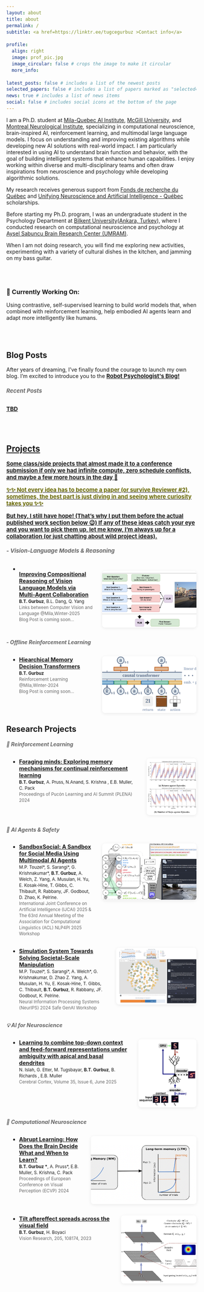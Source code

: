 ```yaml
---
layout: about
title: about
permalink: /
subtitle: <a href=https://linktr.ee/tugcegurbuz >Contact info</a>

profile:
  align: right
  image: prof_pic.jpg
  image_circular: false # crops the image to make it circular
  more_info:

latest_posts: false # includes a list of the newest posts
selected_papers: false # includes a list of papers marked as "selected={true}"
news: true # includes a list of news items
social: false # includes social icons at the bottom of the page
---
```


I am a Ph.D. student at [Mila-Quebec AI Institute](https://mila.quebec/en/), [McGill University](https://www.mcgill.ca/), and [Montreal Neurological Institute](https://www.mcgill.ca/neuro/), specializing in computational neuroscience, brain-inspired AI, reinforcement learning, and multimodal large language models. I focus on understanding and improving existing algorithms while developing new AI solutions with real-world impact. I am particularly interested in using AI to understand brain function and behavior, with the goal of building intelligent systems that enhance human capabilities. I enjoy working within diverse and multi-disciplinary teams and often draw inspirations from neuroscience and psychology while developing algorithmic solutions.

My research receives generous support from [Fonds de recherche du Québec](https://frq.gouv.qc.ca/en/nature-and-technologies/) and [Unifying Neuroscience and Artificial Intelligence - Québec](https://www.unique.quebec/) scholarships.

Before starting my Ph.D. program, I was an undergraduate student in the Psychology Department at [Bilkent University](https://w3.bilkent.edu.tr/bilkent/)([Ankara, Turkey](https://en.wikipedia.org/wiki/Ankara)), where I conducted research on computational neuroscience and psychology at [Aysel Sabuncu Brain Research Center (UMRAM)](https://umram.bilkent.edu.tr/).

When I am not doing research, you will find me exploring new activities, experimenting with a variety of cultural dishes in the kitchen, and jamming on my bass guitar.

<br><br>

### 🚀 Currently Working On:

Using contrastive, self-supervised learning to build world models that, when combined with reinforcement learning, help embodied AI agents learn and adapt more intelligently like humans.

<br><br>

## Blog Posts

After years of dreaming, I’ve finally found the courage to launch my own blog. I’m excited to introduce you to the <a href="https://tugcegurbuz.github.io/robot-psychologist.github.io/about/" style="font-weight: bold; font-size: 1.06em;();"> Robot Psychologist's Blog!

##### <span style="color: #666; margin-bottom:5px; display:inline-block;"><b>Recent Posts</b></span>

TBD

<br><br>

## Projects
Some class/side projects that almost made it to a conference submission if only we had infinite compute, zero schedule conflicts, and maybe a few more hours in the day 🥹

<p style="color:#660;">✨✨ Not every idea has to become a paper (or survive Reviewer #2), sometimes, the best part is just diving in and seeing where curiosity takes you ✨✨</p>

But hey, I still have hope! (That’s why I put them before the actual published work section below 😉) If any of these ideas catch your eye and you want to pick them up, let me know, I’m always up for a collaboration (or just chatting about wild project ideas).



##### <span style="color: #666; margin-bottom:5px; display:inline-block;"><b> - Vision-Language Models & Reasoning </b></span>


<ul style="margin-left: 10px;">
  <li style="list-style-type: disc;">
    <div style="display: flex; align-items: flex-start; justify-content: space-between; margin-bottom: 30px;">
      <div style="font-size: 0.98em; max-width: 75%;">
        <a href="/assets/pdf/VLM Poster.pdf" style="font-weight: bold; font-size: 1.06em;">
        Improving Compositional Reasoning of Vision Language Models via Multi-Agent Collaboration
        </a>
        <br>
        <small>
          <b>B.T. Gurbuz</b>, B.L. Dang, Q. Yang
        </small>
        <br>
        <small>
          <span style="color: #666;"> Links between Computer Vision and Language @Mila,Winter-2025 </span>
          <br>
          <span style="color: #666;"> Blog Post is coming soon... </span>
        </small>
        <br>
      </div>
      <img src="/assets/img/vlm25.png" alt="fig" width="250" height="150" style="margin-left: 25px; border-radius: 8px; object-fit: cover; box-shadow: 0 2px 8px rgba(0,0,0,0.08);">
    </div>
  </li>
</ul>

##### <span style="color: #666; margin-bottom:5px; display:inline-block;"><b> - Offline Reinforcement Learning </b></span>


<ul style="margin-left: 10px;">
  <li style="list-style-type: disc;">
    <div style="display: flex; align-items: flex-start; justify-content: space-between; margin-bottom: 30px;">
      <div style="font-size: 0.98em; max-width: 75%;">
        <a href="" style="font-weight: bold; font-size: 1.06em;">
        Hiearchical Memory Decision Transformers
        </a>
        <br>
        <small>
          <b>B.T. Gurbuz</b>
        </small>
        <br>
        <small>
          <span style="color: #666;"> Reinforcement Learning @Mila,Winter-2024 </span>
          <br>
          <span style="color: #666;"> Blog Post is coming soon... </span>
        </small>
        <br>
      </div>
      <img src="/assets/img/HMDT.png" alt="fig" width="250" height="150" style="margin-left: 25px; border-radius: 8px; object-fit: cover; box-shadow: 0 2px 8px rgba(0,0,0,0.08);">
    </div>
  </li>
</ul>

## Research Projects

##### <span style="color: #666; margin-bottom:5px; display:inline-block;"><b>🤖 Reinforcement Learning </b></span>

<ul style="margin-left: 10px;">
  <li style="list-style-type: disc;">
    <div style="display: flex; align-items: flex-start; justify-content: space-between; margin-bottom: 30px;">
      <div style="font-size: 0.98em; max-width: 75%;">
        <a href="" style="font-weight: bold; font-size: 1.06em;">
          Foraging minds: Exploring memory mechanisms for continual reinforcement learning
        </a>
        <br>
        <small>
          <b>B.T. Gurbuz</b>, A. Pruss, N.Anand, S. Krishna , E.B. Muller, C. Pack
        </small>
        <br>
        <small>
          <span style="color: #666;"> Proceedings of Pucón Learning and AI Summit (PLENA) 2024 </span>
        </small>
        <br>
      </div>
      <img src="/assets/img/plena24.png" alt="fig" width="150" height="150" style="margin-left: 25px; border-radius: 8px; object-fit: cover; box-shadow: 0 2px 8px rgba(0,0,0,0.08);">
    </div>
  </li>
</ul>

##### <span style="color: #666; margin-bottom:5px; display:inline-block;"><b>🦺 AI Agents & Safety</b></span>

<ul style="margin-left: 10px;">
  <li style="list-style-type: disc;">
    <div style="display: flex; align-items: flex-start; justify-content: space-between; margin-bottom: 30px;">
      <div style="font-size: 0.98em; max-width: 75%;">
        <a href="" style="font-weight: bold; font-size: 1.06em;">
          SandboxSocial: A Sandbox for Social Media Using Multimodal AI Agents
        </a>
        <br>
        <small>
          M.P. Touzel*, S. Sarangi*, G. Krishnakumar*, <b>B.T. Gurbuz</b>, A. Welch, Z. Yang, A. Musulan, H. Yu, E. Kosak-Hine, T. Gibbs, C. Thibault, R. Rabbany, JF. Godbout, D. Zhao, K. Pelrine.
        </small>
        <br>
        <small>
          <span style="color: #666;"> International Joint Conference on Artificial Intelligence (IJCAI) 2025 & The 63rd Annual Meeting of the Association for Computational Linguistics (ACL) NLP4PI 2025 Workshop</span>
        </small>
        <br>
      </div>
      <img src="/assets/img/ijcai2025.png" alt="fig" width="250" height="150" style="margin-left: 25px; border-radius: 8px; object-fit: cover; box-shadow: 0 2px 8px rgba(0,0,0,0.08);">
    </div>
  </li>
</ul>

<ul style="margin-left: 10px;">
  <li style="list-style-type: disc;">
    <div style="display: flex; align-items: flex-start; justify-content: space-between; margin-bottom: 30px;">
      <div style="font-size: 0.98em; max-width: 75%;">
        <a href="https://arxiv.org/abs/2410.13915" style="font-weight: bold; font-size: 1.06em;">
          Simulation System Towards Solving Societal-Scale Manipulation
        </a>
        <br>
        <small>
          M.P. Touzel*, S. Sarangi*, A. Welch*, G. Krishnakumar, D. Zhao Z. Yang, A. Musulan, H. Yu, E. Kosak-Hine, T. Gibbs, C. Thibault, <b>B.T. Gurbuz</b>, R. Rabbany, JF. Godbout, K. Pelrine.
        </small>
        <br>
        <small>
          <span style="color: #666;">Neural Information Processing Systems (NeurIPS) 2024 Safe GenAI Workshop</span>
        </small>
        <br>
      </div>
      <img src="/assets/img/neurips24.png" alt="fig" width="300" height="150" style="margin-left: 25px; border-radius: 8px; object-fit: cover; box-shadow: 0 2px 8px rgba(0,0,0,0.08);">
    </div>
  </li>
</ul>

##### <span style="color: #666; margin-bottom:5px; display:inline-block;"><b> 💡 AI for Neuroscience</b></span>

<ul style="margin-left: 10px;">
  <li style="list-style-type: disc;">
    <div style="display: flex; align-items: flex-start; justify-content: space-between; margin-bottom: 30px;">
      <div style="font-size: 0.98em; max-width: 75%;">
        <a href="https://academic.oup.com/cercor/article/35/6/bhaf134/8171699" style="font-weight: bold; font-size: 1.06em;">
          Learning to combine top-down context and feed-forward representations under ambiguity with apical and basal dendrites
        </a>
        <br>
        <small>
          N. Islah, G. Etter, M. Tugsbayar, <b>B.T. Gurbuz</b>, B. Richards , E.B. Muller
        </small>
        <br>
        <small>
          <span style="color: #666;"> Cerebral Cortex, Volume 35, Issue 6, June 2025</span>
        </small>
        <br>
      </div>
      <img src="/assets/img/cerebralcortex25.png" alt="fig" width="250" height="180" style="margin-left: 25px; border-radius: 8px; object-fit: cover; box-shadow: 0 2px 8px rgba(0,0,0,0.08);">
    </div>
  </li>
</ul>

##### <span style="color: #666; margin-bottom:5px; display:inline-block;"><b> 🧠 Computational Neuroscience</b></span>

<ul style="margin-left: 10px;">
  <li style="list-style-type: disc;">
    <div style="display: flex; align-items: flex-start; justify-content: space-between; margin-bottom: 30px;">
      <div style="font-size: 0.98em; max-width: 75%;">
        <a href="https://journals.sagepub.com/pb-assets/cmscontent/PEC/ECVP%202024%20Abstracts-1742366759.pdf" style="font-weight: bold; font-size: 1.06em;">
         Abrupt Learning: How Does the Brain Decide What and When to Learn?
        </a>
        <br>
        <small>
         <b>B.T. Gurbuz *</b>, A. Pruss*, E.B. Muller, S. Krishna, C. Pack
        </small>
        <br>
        <small>
          <span style="color: #666;"> Proceedings of European Conference on Visual Perception (ECVP) 2024</span>
        </small>
        <br>
      </div>
      <img src="/assets/img/ecvp24.png" alt="fig" width="280" height="180" style="margin-left: 25px; border-radius: 8px; object-fit: cover; box-shadow: 0 2px 8px rgba(0,0,0,0.08);">
    </div>
  </li>
</ul>

<ul style="margin-left: 10px;">
  <li style="list-style-type: disc;">
    <div style="display: flex; align-items: flex-start; justify-content: space-between; margin-bottom: 30px;">
      <div style="font-size: 0.98em; max-width: 75%;">
        <a href="https://www.sciencedirect.com/science/article/pii/S0042698922001808" style="font-weight: bold; font-size: 1.06em;">
         Tilt aftereffect spreads across the visual field
        </a>
        <br>
        <small>
         <b>B.T. Gurbuz</b>, H. Boyaci
        </small>
        <br>
        <small>
          <span style="color: #666;"> Vision Research, 205, 108174, 2023</span>
        </small>
        <br>
      </div>
      <img src="/assets/img/vision_research23.png" alt="fig" width="200" height="180" style="margin-left: 25px; border-radius: 8px; object-fit: cover; box-shadow: 0 2px 8px rgba(0,0,0,0.08);">
    </div>
  </li>
</ul>

<!-- - [Simulation System Towards Solving Societal-Scale Manipulation](https://arxiv.org/abs/2410.13915) Neurips Safe GenAI Workshop 2024.
- Islah, N., Etter, G., Tugsbayar, M., **Gurbuz, B. T.**, Richards, B., & Muller, E. (2023). [Learning to combine top-down context and feed-forward representations under ambiguity with apical and basal dendrites.](https://arxiv.org/abs/2312.05484) *arXiv preprint arXiv:2312.05484*.
- **Gurbuz, B. T.**, & Boyaci, H. (2023). [Tilt aftereffect spreads across the visual field](https://www.sciencedirect.com/science/article/pii/S0042698922001808). Vision Research, 205, 108174. ([bioRxiv preprint](https://www.biorxiv.org/content/10.1101/2022.06.21.496978v1)) -->
